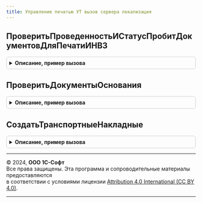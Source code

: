 ```yaml
---
title: Управление печатью УТ вызов сервера локализация
---
```



## ПроверитьПроведенностьИСтатусПробитДокументовДляПечатиИНВ3
<details style="margin: 1em 0; padding: 0.5em; border: 1px solid #ccc; border-radius: 6px;">

<summary style="font-weight: bold; cursor: pointer;">Описание, пример вызова</summary>

```bsl

// Проверяет проведенность и статус "Пробит" документов для печати ИНВ3
//
// Параметры:
//  Идентификатор	- Строка - Идентификатор команды печати,
//  ОбъектыПечати	- Массив - массив ссылок на объекты для печати.
//
// Возвращаемое значение:
//  Структура - структура параметров с ключами:
//		*КоличествоЧеков	- Число - Количество проведенных и пробитых чеков,
//		*КоличествоОтчетов	- Число - Количество проведенных отчетов.
//
Функция ПроверитьПроведенностьИСтатусПробитДокументовДляПечатиИНВ3(Идентификатор, ОбъектыПечати) Экспорт
```

Пример вызова
```bsl
Результат = УправлениеПечатьюУТВызовСервераЛокализация.ПроверитьПроведенностьИСтатусПробитДокументовДляПечатиИНВ3(Идентификатор, ОбъектыПечати) 
```
</details>

## ПроверитьДокументыОснования
<details style="margin: 1em 0; padding: 0.5em; border: 1px solid #ccc; border-radius: 6px;">

<summary style="font-weight: bold; cursor: pointer;">Описание, пример вызова</summary>

```bsl

// См. Документы.ТранспортнаяНакладная.ПроверитьДокументыОснования.
//
// Параметры:
//  МассивОбъектов - Массив - массив документов для печати
//
// Возвращаемое значение:
//  Структура - См. Документы.ТранспортнаяНакладная.ПроверитьДокументыОснования.
//
Функция ПроверитьДокументыОснования(МассивОбъектов) Экспорт
```

Пример вызова
```bsl
Результат = УправлениеПечатьюУТВызовСервераЛокализация.ПроверитьДокументыОснования(МассивОбъектов) 
```
</details>

## СоздатьТранспортныеНакладные
<details style="margin: 1em 0; padding: 0.5em; border: 1px solid #ccc; border-radius: 6px;">

<summary style="font-weight: bold; cursor: pointer;">Описание, пример вызова</summary>

```bsl

// См. Документы.ТранспортнаяНакладная.СоздатьТранспортныеНакладные
//
// Параметры:
//  МассивОбъектов - Массив - массив документов для печати
//  ОбъектыПоКоторымНакладныеУжеСозданы - Массив - массив документов покоторым уже созданы накладные
//
// Возвращаемое значение:
//  Массив - из ДокументСсылка.ТранспортнаяНакладная
//
Функция СоздатьТранспортныеНакладные(МассивОбъектов, ОбъектыПоКоторымНакладныеУжеСозданы = Неопределено) Экспорт
```

Пример вызова
```bsl
Результат = УправлениеПечатьюУТВызовСервераЛокализация.СоздатьТранспортныеНакладные(МассивОбъектов, ОбъектыПоКоторымНакладныеУжеСозданы);
```
</details>

---

© 2024, **ООО 1С-Софт**  
Все права защищены. Эта программа и сопроводительные материалы предоставляются  
в соответствии с условиями лицензии [Attribution 4.0 International (CC BY 4.0)](https://creativecommons.org/licenses/by/4.0/legalcode).

---
